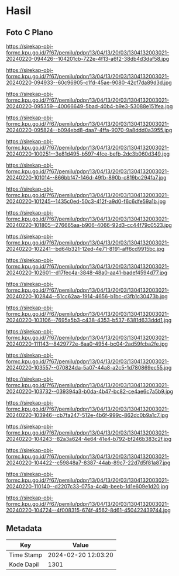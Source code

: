 # Hasil

## Foto C Plano

https://sirekap-obj-formc.kpu.go.id/7f67/pemilu/pdpr/13/04/13/20/03/1304132003021-20240220-094426--104201cb-722e-4f13-a6f2-38db4d3daf58.jpg

https://sirekap-obj-formc.kpu.go.id/7f67/pemilu/pdpr/13/04/13/20/03/1304132003021-20240220-094933--60c96905-c1fd-45ae-9080-42cf7da89d3d.jpg

https://sirekap-obj-formc.kpu.go.id/7f67/pemilu/pdpr/13/04/13/20/03/1304132003021-20240220-095359--40066649-5bad-40b4-b9e3-53088e151fea.jpg

https://sirekap-obj-formc.kpu.go.id/7f67/pemilu/pdpr/13/04/13/20/03/1304132003021-20240220-095824--b094ebd8-daa7-4ffa-9070-9a8ddd0a3955.jpg

https://sirekap-obj-formc.kpu.go.id/7f67/pemilu/pdpr/13/04/13/20/03/1304132003021-20240220-100251--3e81d495-b597-4fce-befb-2dc3b060d349.jpg

https://sirekap-obj-formc.kpu.go.id/7f67/pemilu/pdpr/13/04/13/20/03/1304132003021-20240220-101014--866bbf47-146d-49fb-890b-c819bc294fa7.jpg

https://sirekap-obj-formc.kpu.go.id/7f67/pemilu/pdpr/13/04/13/20/03/1304132003021-20240220-101245--1435c0ed-50c3-412f-a9d0-f6c6dfe59a1b.jpg

https://sirekap-obj-formc.kpu.go.id/7f67/pemilu/pdpr/13/04/13/20/03/1304132003021-20240220-101805--276665aa-b906-4066-92d3-cc44f79c0523.jpg

https://sirekap-obj-formc.kpu.go.id/7f67/pemilu/pdpr/13/04/13/20/03/1304132003021-20240220-102241--bd64b321-12ed-4e71-8191-aff6cd9915bc.jpg

https://sirekap-obj-formc.kpu.go.id/7f67/pemilu/pdpr/13/04/13/20/03/1304132003021-20240220-102601--d17fec4a-3848-48a0-aa41-badef4594d77.jpg

https://sirekap-obj-formc.kpu.go.id/7f67/pemilu/pdpr/13/04/13/20/03/1304132003021-20240220-102844--51cc62aa-1914-4656-b1bc-d3fb1c30473b.jpg

https://sirekap-obj-formc.kpu.go.id/7f67/pemilu/pdpr/13/04/13/20/03/1304132003021-20240220-103106--7695a5b3-c438-4353-b537-6381d633ddd1.jpg

https://sirekap-obj-formc.kpu.go.id/7f67/pemilu/pdpr/13/04/13/20/03/1304132003021-20240220-111143--8429772e-6aa0-4954-bc04-2ad59fcba2fe.jpg

https://sirekap-obj-formc.kpu.go.id/7f67/pemilu/pdpr/13/04/13/20/03/1304132003021-20240220-103557--070824da-5a07-44a8-a2c5-1d780869ec55.jpg

https://sirekap-obj-formc.kpu.go.id/7f67/pemilu/pdpr/13/04/13/20/03/1304132003021-20240220-103732--039394a3-b0da-4b47-bc82-ce4ae6c7a5b9.jpg

https://sirekap-obj-formc.kpu.go.id/7f67/pemilu/pdpr/13/04/13/20/03/1304132003021-20240220-103946--cb7fa247-512e-4b6f-999c-862dc0b9a1c7.jpg

https://sirekap-obj-formc.kpu.go.id/7f67/pemilu/pdpr/13/04/13/20/03/1304132003021-20240220-104243--82a3a624-4e64-41e4-b792-bf246b383c2f.jpg

https://sirekap-obj-formc.kpu.go.id/7f67/pemilu/pdpr/13/04/13/20/03/1304132003021-20240220-104422--c59848a7-8387-44ab-89c7-22d7d5f81a87.jpg

https://sirekap-obj-formc.kpu.go.id/7f67/pemilu/pdpr/13/04/13/20/03/1304132003021-20240220-110140--d2207c33-075a-4c4b-beeb-1d1e609e1d20.jpg

https://sirekap-obj-formc.kpu.go.id/7f67/pemilu/pdpr/13/04/13/20/03/1304132003021-20240220-104724--4f008315-674f-4562-8d61-450422439744.jpg


## Metadata

| Key        | Value               |
| ---------- | ------------------- |
| Time Stamp | 2024-02-20 12:03:20 |
| Kode Dapil | 1301                |




